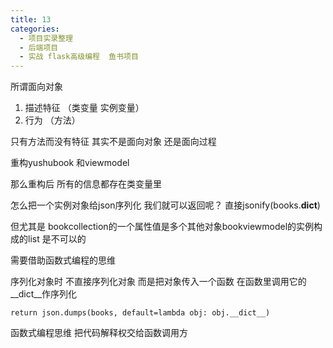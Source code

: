 ```yaml
---
title: 13
categories:
  - 项目实录整理
  - 后端项目
  - 实战 flask高级编程  鱼书项目
---
```


所谓面向对象

1. 描述特征 （类变量 实例变量）
2. 行为 （方法）

只有方法而没有特征  其实不是面向对象 还是面向过程

重构yushubook 和viewmodel

那么重构后 所有的信息都存在类变量里

怎么把一个实例对象给json序列化 我们就可以返回呢？
直接jsonify(books.__dict__)

但尤其是 bookcollection的一个属性值是多个其他对象bookviewmodel的实例构成的list 是不可以的

需要借助函数式编程的思维

序列化对象时 不直接序列化对象 而是把对象传入一个函数 在函数里调用它的__dict__作序列化

	return json.dumps(books, default=lambda obj: obj.__dict__)


函数式编程思维 把代码解释权交给函数调用方
